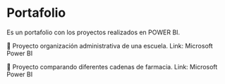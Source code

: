 # Portafolio
Es un portafolio con los proyectos realizados en POWER BI.

	Proyecto organización administrativa de una escuela.
Link: Microsoft Power BI 

	Proyecto comparando diferentes cadenas de farmacia.
Link: Microsoft Power BI

